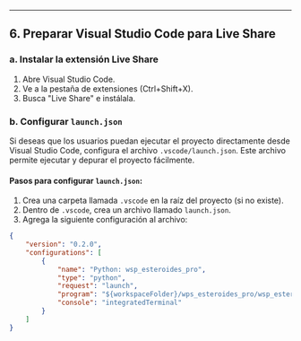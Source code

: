 
---

## **6. Preparar Visual Studio Code para Live Share**

### **a. Instalar la extensión Live Share**
1. Abre Visual Studio Code.
2. Ve a la pestaña de extensiones (Ctrl+Shift+X).
3. Busca "Live Share" e instálala.

### **b. Configurar `launch.json`**
Si deseas que los usuarios puedan ejecutar el proyecto directamente desde Visual Studio Code, configura el archivo `.vscode/launch.json`. Este archivo permite ejecutar y depurar el proyecto fácilmente.

#### **Pasos para configurar `launch.json`:**
1. Crea una carpeta llamada `.vscode` en la raíz del proyecto (si no existe).
2. Dentro de `.vscode`, crea un archivo llamado `launch.json`.
3. Agrega la siguiente configuración al archivo:

```json
{
    "version": "0.2.0",
    "configurations": [
        {
            "name": "Python: wsp_esteroides_pro",
            "type": "python",
            "request": "launch",
            "program": "${workspaceFolder}/wps_esteroides_pro/wsp_esteroides_pro.py",
            "console": "integratedTerminal"
        }
    ]
}